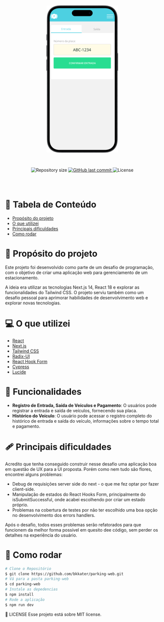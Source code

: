 <p align="center">
   <img src=".github/mockup.png" height="480px" />
</p>

<br />

<p align="center">	
  
  <img alt="Repository size" src="https://img.shields.io/github/repo-size/bkkater/parking-web?color=6CBAD9&style=for-the-badge">

  <a href="https://github.com/bkkater/parking-web/commits/master">
    <img alt="GitHub last commit" src="https://img.shields.io/github/last-commit/bkkater/parking-web?color=6CBAD9&style=for-the-badge">
  </a> 
  
  <img alt="License" src="https://img.shields.io/badge/license-MIT-6CBAD9?style=for-the-badge">
</p>

<br />
<br />


# :pushpin: Tabela de Conteúdo

* [Propósito do projeto](#closed_book-propósito-do-projeto)
* [O que utilizei](#computer-o-que-utilizei)
* [Principais dificuldades](#adhesive_bandage-principais-dificuldades)
* [Como rodar](#construction_worker-como-rodar)

# :closed_book: Propósito do projeto

Este projeto foi desenvolvido como parte de um desafio de programação, com o objetivo de criar uma aplicação web para gerenciamento de um estacionamento. 

A ideia era utilizar as tecnologias Next.js 14, React 18 e explorar as funcionalidades do Tailwind CSS. O projeto serviu também como um desafio pessoal para aprimorar habilidades de desenvolvimento web e explorar novas tecnologias.

# :computer: O que utilizei

-   [React](https://pt-br.reactjs.org/)
-   [Next.js](https://nextjs.org/)
-   [Tailwind CSS](https://tailwindcss.com/)
-   [Radix-UI](https://www.radix-ui.com/)
-   [React Hook Form](https://react-hook-form.com/)
-   [Cypress](https://www.cypress.io/)
-   [Lucide](https://lucide.netlify.app/)


# :rocket: Funcionalidades

- **Registro de Entrada, Saída de Veículos e Pagamento**: O usuários pode registrar a entrada e saída de veículos, fornecendo sua placa.
- **Histórico do Veículo**: O usuário pode acessar o registro completo do histórico de entrada e saída do veículo, informações sobre o tempo total e pagamento.

# :adhesive_bandage: Principais dificuldades

Acredito que tenha conseguido construir nesse desafio uma aplicação boa em questão de UX para a UI proposta. Porém como nem tudo são flores, encontrei alguns problemas: 

- Debug de requisições server side do next - o que me fez optar por fazer client-side. 
- Manipulação de estados do React Hooks Form, principalmente do isSubmitSuccessful, onde acabei escolhendo por criar um estado próprio.
- Problemas na cobertura de testes por não ter escolhido uma boa opção no desenvolvimento dos errors handlers.

Após o desafio, todos esses problemas serão refatorados para que funcionem da melhor forma possível em quesito dee código, sem perder os detalhes na experiência do usuário.

# :construction_worker: Como rodar
```bash
# Clone o Repositório
$ git clone https://github.com/bkkater/parking-web.git
# Vá para a pasta parking-web
$ cd parking-web
# Instale as depedencias
$ npm install
# Rode a aplicação
$ npm run dev
```

:closed_book: LICENSE
Esse projeto está sobre MIT license.

